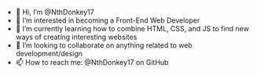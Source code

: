 - 👋 Hi, I’m @NthDonkey17
- 👀 I’m interested in becoming a Front-End Web Developer
- 🌱 I’m currently learning how to combine HTML, CSS, and JS to find new ways of creating interesting websites
- 💞️ I’m looking to collaborate on anything related to web development/design
- 📫 How to reach me: @NthDonkey17 on GitHub

<!---
NthDonkey17/NthDonkey17 is a ✨ special ✨ repository because its `README.md` (this file) appears on your GitHub profile.
You can click the Preview link to take a look at your changes.
--->
